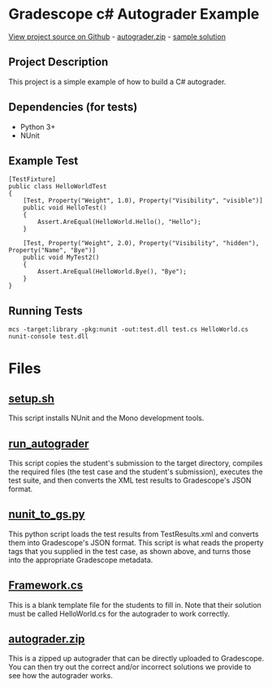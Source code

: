 # Gradescope c# Autograder Example

[View project source on Github](https://github.com/gradescope/autograder_samples/tree/master/c#/src) - [autograder.zip](https://github.com/gradescope/autograder_samples/raw/master/c#/src/autograder.zip) - [sample solution](https://github.com/gradescope/autograder_samples/blob/master/c%23/src/solution/HelloWorld.cs)

## Project Description

This project is a simple example of how to build a C# autograder.



## Dependencies (for tests)

- Python 3+
- NUnit

## Example Test

```
[TestFixture]
public class HelloWorldTest
{
    [Test, Property("Weight", 1.0), Property("Visibility", "visible")]
    public void HelloTest()
    {
        Assert.AreEqual(HelloWorld.Hello(), "Hello");
    }

    [Test, Property("Weight", 2.0), Property("Visibility", "hidden"), Property("Name", "Bye")]
    public void MyTest2()
    {
        Assert.AreEqual(HelloWorld.Bye(), "Bye");
    }
}
```

## Running Tests

```
mcs -target:library -pkg:nunit -out:test.dll test.cs HelloWorld.cs
nunit-console test.dll
```

# Files

## [setup.sh](https://github.com/gradescope/autograder_samples/blob/master/c%23/src/setup.sh)

This script installs NUnit and the Mono development tools.

## [run_autograder](https://github.com/gradescope/autograder_samples/blob/master/c%23/src/run_autograder)

This script copies the student's submission to the target directory,
compiles the required files (the test case and the student's submission),
executes the test suite, and then converts the XML test results to Gradescope's
JSON format.

## [nunit_to_gs.py](https://github.com/gradescope/autograder_samples/blob/master/c%23/src/nunit_to_gs.py)

This python script loads the test results from TestResults.xml
and converts them into Gradescope's JSON format. This script is what
reads the property tags that you supplied in the test case, as shown above,
and turns those into the appropriate Gradescope metadata.

## [Framework.cs](https://github.com/gradescope/autograder_samples/blob/master/c%23/src/Framework.cs)

This is a blank template file for the students to fill in. Note that
their solution must be called HelloWorld.cs for the autograder to work
correctly.

## [autograder.zip](https://github.com/gradescope/autograder_samples/blob/master/c%23/src/autograder.zip)

This is a zipped up autograder that can be directly uploaded to Gradescope.
You can then try out the correct and/or incorrect solutions we provide to see how
the autograder works.
